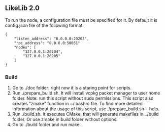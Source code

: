 ## LikeLib 2.0
To run the node, a configuration file must be specified for it.
By default it is config.json file of the following format:

```
{
    "listen_address": "0.0.0.0:20203",
    "rpc_address": "0.0.0.0:50051"
    "nodes": [
        "127.0.0.1:20204",
        "127.0.0.1:20205"
    ]
}
```

### Build
1. Go to ./doc folder: right now it is a staring point for scripts.
2. Run ./prepare_build.sh. It will install vcpkg packet manager to user home folder. Note: run
this script without sudo permissions. This script also creates "zmake" function in ~/.bashrc file.
To find more detailed information about the usage of this script, use ./prepare_build.sh --help. 
3. Run ./build.sh. It executes CMake, that will generate makefiles in ../build folder. Or use
 zmake in build folder without options.
4. Go to ./build folder and run make. 
